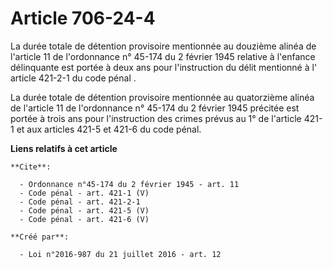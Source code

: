 # Article 706-24-4

La durée totale de détention provisoire mentionnée au 
douzième alinéa de l'article 11 de l'ordonnance n° 45-174 du 2 février 1945 
relative à l'enfance délinquante est portée à deux ans pour l'instruction du délit mentionné à l'
article 421-2-1 du code pénal
. 

La durée totale de détention provisoire mentionnée au 
quatorzième alinéa de l'article 11 de l'ordonnance n° 45-174 du 2 février 1945 précitée 
est portée à trois ans pour l'instruction des crimes prévus au 1° de l'article 421-1 et aux articles 
421-5 
et 
421-6 
du code pénal.

**Liens relatifs à cet article**

	**Cite**:

	  - Ordonnance n°45-174 du 2 février 1945 - art. 11
	  - Code pénal - art. 421-1 (V)
	  - Code pénal - art. 421-2-1
	  - Code pénal - art. 421-5 (V)
	  - Code pénal - art. 421-6 (V)

	**Créé par**:

	  - Loi n°2016-987 du 21 juillet 2016 - art. 12
